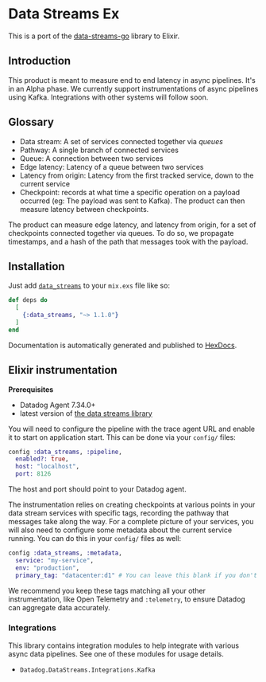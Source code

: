 # Data Streams Ex

This is a port of the [data-streams-go](https://github.com/DataDog/data-streams-go) library to Elixir.

## Introduction

This product is meant to measure end to end latency in async pipelines. It's in an Alpha phase. We currently support instrumentations of async pipelines using Kafka. Integrations with other systems will follow soon.

## Glossary

- Data stream: A set of services connected together via *queues*
- Pathway: A single branch of connected services
- Queue: A connection between two services
- Edge latency: Latency of a queue between two services
- Latency from origin: Latency from the first tracked service, down to the current service
- Checkpoint: records at what time a specific operation on a payload occurred (eg: The payload was sent to Kafka). The product can then measure latency between checkpoints.

The product can measure edge latency, and latency from origin, for a set of checkpoints connected together via queues.
To do so, we propagate timestamps, and a hash of the path that messages took with the payload.

## Installation

Just add [`data_streams`](https://hexdocs.pm/data_streams) to your `mix.exs` file like so:

<!-- {x-release-please-start-version} -->
```elixir
def deps do
  [
    {:data_streams, "~> 1.1.0"}
  ]
end
```
<!-- {x-release-please-end} -->

Documentation is automatically generated and published to [HexDocs](https://hexdocs.pm/data_streams).

## Elixir instrumentation

**Prerequisites**
- Datadog Agent 7.34.0+
- latest version of [the data streams library](https://github.com/stordco/data-streams-ex)

You will need to configure the pipeline with the trace agent URL and enable it to start on application start. This can be done via your `config/` files:

```elixir
config :data_streams, :pipeline,
  enabled?: true,
  host: "localhost",
  port: 8126
```

The host and port should point to your Datadog agent.

The instrumentation relies on creating checkpoints at various points in your data stream services with specific tags, recording the pathway that messages take along the way. For a complete picture of your services, you will also need to configure some metadata about the current service running. You can do this in your `config/` files as well:

```elixir
config :data_streams, :metadata,
  service: "my-service",
  env: "production",
  primary_tag: "datacenter:d1" # You can leave this blank if you don't have a primary tag.
```

We recommend you keep these tags matching all your other instrumentation, like Open Telemetry and `:telemetry`, to ensure Datadog can aggregate data accurately.

### Integrations

This library contains integration modules to help integrate with various async data pipelines. See one of these modules for usage details.

- `Datadog.DataStreams.Integrations.Kafka`
